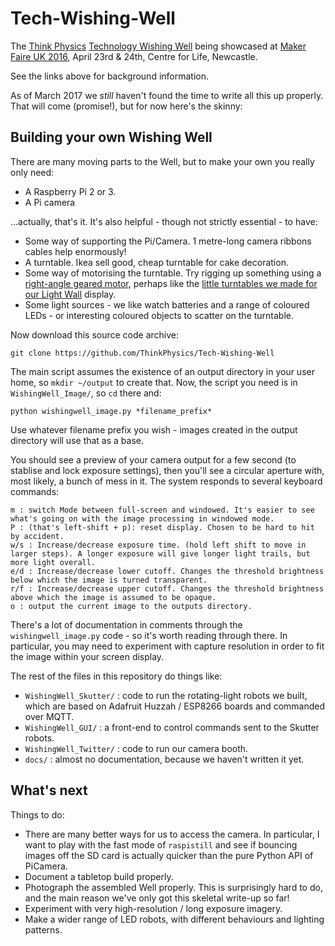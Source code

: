 # Tech-Wishing-Well
The [Think Physics](http://thinkphysics.org) [Technology Wishing Well](http://thinkphysics.org/activity/technology-wishing-well/) being showcased at [Maker Faire UK 2016](http://www.makerfaireuk.com), April 23rd & 24th, Centre for Life, Newcastle.

See the links above for background information.

As of March 2017 we *still* haven't found the time to write all this up properly. That will come (promise!), but for now here's the skinny:

## Building your own Wishing Well

There are many moving parts to the Well, but to make your own you really only need:

* A Raspberry Pi 2 or 3.
* A Pi camera

...actually, that's it. It's also helpful - though not strictly essential - to have:

* Some way of supporting the Pi/Camera. 1 metre-long camera ribbons cables help enormously!
* A turntable. Ikea sell good, cheap turntable for cake decoration.
* Some way of motorising the turntable. Try rigging up something using a [right-angle geared motor](https://www.kitronik.co.uk/2547-right-angle-geared-hobby-motor.html), perhaps like the [little turntables we made for our Light Wall](https://nustem.uk/activity/light-wall/) display.
* Some light sources - we like watch batteries and a range of coloured LEDs - or interesting coloured objects to scatter on the turntable.

Now download this source code archive:

    git clone https://github.com/ThinkPhysics/Tech-Wishing-Well

The main script assumes the existence of an output directory in your user home, so `mkdir ~/output` to create that. Now, the script you need is in `WishingWell_Image/`, so `cd` there and:

    python wishingwell_image.py *filename_prefix*

Use whatever filename prefix you wish - images created in the output directory will use that as a base.

You should see a preview of your camera output for a few second (to stablise and lock exposure settings), then you'll see a circular aperture with, most likely, a bunch of mess in it. The system responds to several keyboard commands:

    m : switch Mode between full-screen and windowed. It's easier to see what's going on with the image processing in windowed mode.
    P : (that's left-shift + p): reset display. Chosen to be hard to hit by accident.
    w/s : Increase/decrease exposure time. (hold left shift to move in larger steps). A longer exposure will give longer light trails, but more light overall.
    e/d : Increase/decrease lower cutoff. Changes the threshold brightness below which the image is turned transparent.
    r/f : Increase/decrease upper cutoff. Changes the threshold brightness above which the image is assumed to be opaque.
    o : output the current image to the outputs directory.

There's a lot of documentation in comments through the `wishingwell_image.py` code - so it's worth reading through there. In particular, you may need to experiment with capture resolution in order to fit the image within your screen display.

The rest of the files in this repository do things like:

* `WishingWell_Skutter/` : code to run the rotating-light robots we built, which are based on Adafruit Huzzah / ESP8266 boards and commanded over MQTT.
* `WishingWell_GUI/` : a front-end to control commands sent to the Skutter robots.
* `WishingWell_Twitter/` : code to run our camera booth.
* `docs/` : almost no documentation, because we haven't written it yet.

## What's next

Things to do:

* There are many better ways for us to access the camera. In particular, I want to play with the fast mode of `raspistill` and see if bouncing images off the SD card is actually quicker than the pure Python API of PiCamera.
* Document a tabletop build properly.
* Photograph the assembled Well properly. This is surprisingly hard to do, and the main reason we've only got this skeletal write-up so far!
* Experiment with very high-resolution / long exposure imagery.
* Make a wider range of LED robots, with different behaviours and lighting patterns.

